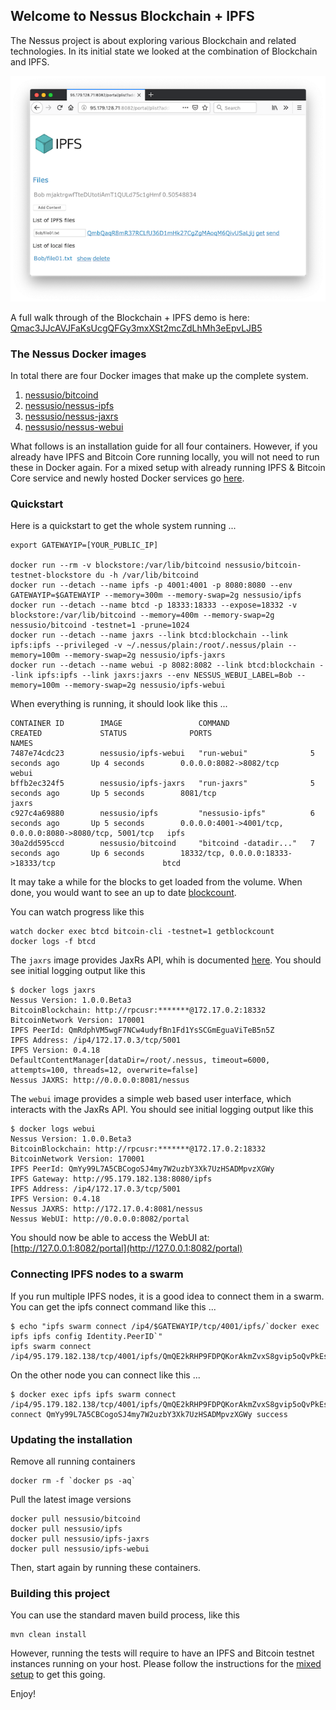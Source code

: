 ## Welcome to Nessus Blockchain + IPFS

The Nessus project is about exploring various Blockchain and related technologies.
In its initial state we looked at the combination of Blockchain and IPFS. 

![preview](ipfs/docs/src/markdown/trail/img/bob-list-02-small.png)

A full walk through of the Blockchain + IPFS demo is here: [Qmac3JJcAVJFaKsUcgQFGy3mxXSt2mcZdLhMh3eEpvLJB5](https://ipfs.io/ipfs/Qmac3JJcAVJFaKsUcgQFGy3mxXSt2mcZdLhMh3eEpvLJB5)

### The Nessus Docker images

In total there are four Docker images that make up the complete system.

1. [nessusio/bitcoind](https://hub.docker.com/r/nessusio/bitcoind)
2. [nessusio/nessus-ipfs](https://hub.docker.com/r/nessusio/ipfs)
3. [nessusio/nessus-jaxrs](https://hub.docker.com/r/nessusio/ipfs-jaxrs)
4. [nessusio/nessus-webui](https://hub.docker.com/r/nessusio/ipfs-webui)

What follows is an installation guide for all four containers. However, if you already have IPFS and Bitcoin Core running locally, you will not need to run these in Docker again.
For a mixed setup with already running IPFS & Bitcoin Core service and newly hosted Docker services go [here](ipfs/docs/src/markdown/setup/Setup-Mixed-Docker.md).

### Quickstart

Here is a quickstart to get the whole system running ...

    export GATEWAYIP=[YOUR_PUBLIC_IP]
    
    docker run --rm -v blockstore:/var/lib/bitcoind nessusio/bitcoin-testnet-blockstore du -h /var/lib/bitcoind
    docker run --detach --name ipfs -p 4001:4001 -p 8080:8080 --env GATEWAYIP=$GATEWAYIP --memory=300m --memory-swap=2g nessusio/ipfs
    docker run --detach --name btcd -p 18333:18333 --expose=18332 -v blockstore:/var/lib/bitcoind --memory=400m --memory-swap=2g nessusio/bitcoind -testnet=1 -prune=1024
    docker run --detach --name jaxrs --link btcd:blockchain --link ipfs:ipfs --privileged -v ~/.nessus/plain:/root/.nessus/plain --memory=100m --memory-swap=2g nessusio/ipfs-jaxrs
    docker run --detach --name webui -p 8082:8082 --link btcd:blockchain --link ipfs:ipfs --link jaxrs:jaxrs --env NESSUS_WEBUI_LABEL=Bob --memory=100m --memory-swap=2g nessusio/ipfs-webui

When everything is running, it should look like this ...

	CONTAINER ID        IMAGE                 COMMAND                  CREATED             STATUS              PORTS                                                      NAMES
	7487e74cdc23        nessusio/ipfs-webui   "run-webui"              5 seconds ago       Up 4 seconds        0.0.0.0:8082->8082/tcp                                     webui
	bffb2ec324f5        nessusio/ipfs-jaxrs   "run-jaxrs"              5 seconds ago       Up 5 seconds        8081/tcp                                                   jaxrs
	c927c4a69880        nessusio/ipfs         "nessusio-ipfs"          6 seconds ago       Up 5 seconds        0.0.0.0:4001->4001/tcp, 0.0.0.0:8080->8080/tcp, 5001/tcp   ipfs
	30a2dd595ccd        nessusio/bitcoind     "bitcoind -datadir..."   7 seconds ago       Up 6 seconds        18332/tcp, 0.0.0.0:18333->18333/tcp                        btcd

It may take a while for the blocks to get loaded from the volume. When done, you would want to see an up to date [blockcount](https://live.blockcypher.com/btc-testnet).

You can watch progress like this

    watch docker exec btcd bitcoin-cli -testnet=1 getblockcount
    docker logs -f btcd

The `jaxrs` image provides JaxRs API, whih is documented [here](https://github.com/jboss-fuse/nessus/blob/master/ipfs/jaxrs/src/main/java/io/nessus/ipfs/jaxrs/JAXRSEndpoint.java#L37). 
You should see initial logging output like this

	$ docker logs jaxrs
	Nessus Version: 1.0.0.Beta3
	BitcoinBlockchain: http://rpcusr:*******@172.17.0.2:18332
	BitcoinNetwork Version: 170001
	IPFS PeerId: QmRdphVM5wgF7NCw4udyfBn1Fd1YsSCGmEguaViTeB5n5Z
	IPFS Address: /ip4/172.17.0.3/tcp/5001
	IPFS Version: 0.4.18
	DefaultContentManager[dataDir=/root/.nessus, timeout=6000, attempts=100, threads=12, overwrite=false]
	Nessus JAXRS: http://0.0.0.0:8081/nessus

The `webui` image provides a simple web based user interface, which interacts with the JaxRs API. 
You should see initial logging output like this

	$ docker logs webui
	Nessus Version: 1.0.0.Beta3
	BitcoinBlockchain: http://rpcusr:*******@172.17.0.2:18332
	BitcoinNetwork Version: 170001
	IPFS PeerId: QmYy99L7A5CBCogoSJ4my7W2uzbY3Xk7UzHSADMpvzXGWy
	IPFS Gateway: http://95.179.182.138:8080/ipfs
	IPFS Address: /ip4/172.17.0.3/tcp/5001
	IPFS Version: 0.4.18
	Nessus JAXRS: http://172.17.0.4:8081/nessus
	Nessus WebUI: http://0.0.0.0:8082/portal

You should now be able to access the WebUI at: [http://127.0.0.1:8082/portal](http://127.0.0.1:8082/portal)

### Connecting IPFS nodes to a swarm

If you run multiple IPFS nodes, it is a good idea to connect them in a swarm. 
You can get the ipfs connect command like this ...   
	
	$ echo "ipfs swarm connect /ip4/$GATEWAYIP/tcp/4001/ipfs/`docker exec ipfs ipfs config Identity.PeerID`"
	ipfs swarm connect /ip4/95.179.182.138/tcp/4001/ipfs/QmQE2kRHP9FDPQKorAkmZvxS8gvip5oQvPkEsmdRKPdAN4
 
On the other node you can connect like this ...
 
 	$ docker exec ipfs ipfs swarm connect /ip4/95.179.182.138/tcp/4001/ipfs/QmQE2kRHP9FDPQKorAkmZvxS8gvip5oQvPkEsmdRKPdAN4
 	connect QmYy99L7A5CBCogoSJ4my7W2uzbY3Xk7UzHSADMpvzXGWy success
 
### Updating the installation

Remove all running containers

    docker rm -f `docker ps -aq`

Pull the latest image versions

    docker pull nessusio/bitcoind
    docker pull nessusio/ipfs
    docker pull nessusio/ipfs-jaxrs
    docker pull nessusio/ipfs-webui

Then, start again by running these containers.

### Building this project

You can use the standard maven build process, like this

    mvn clean install

However, running the tests will require to have an IPFS and Bitcoin testnet instances running on your host.
Please follow the instructions for the [mixed setup](ipfs/docs/src/markdown/setup/Setup-Mixed-Docker.md) to get this going.

Enjoy!
